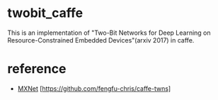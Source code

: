 # twobit_caffe
This is an implementation of "Two-Bit Networks for Deep Learning on Resource-Constrained Embedded Devices"(arxiv 2017) in caffe.
# reference 
- [MXNet](mxnet)
[https://github.com/fengfu-chris/caffe-twns]
